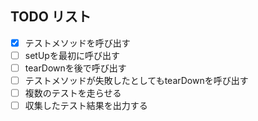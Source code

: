 TODO リスト
------------

- [x] テストメソッドを呼び出す
- [ ] setUpを最初に呼び出す
- [ ] tearDownを後で呼び出す
- [ ] テストメソッドが失敗したとしてもtearDownを呼び出す
- [ ] 複数のテストを走らせる
- [ ] 収集したテスト結果を出力する

